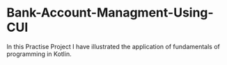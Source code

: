# Bank-Account-Managment-Using-CUI
In this Practise Project I have illustrated the application of fundamentals of programming in Kotlin.
